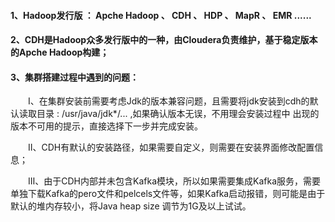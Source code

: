 #### 1、Hadoop发行版 ： Apche Hadoop 、 CDH 、 HDP 、 MapR 、 EMR ......

#### 2、CDH是Hadoop众多发行版中的一种，由Cloudera负责维护，基于稳定版本的Apche Hadoop构建；

#### 3、集群搭建过程中遇到的问题：

&emsp;&emsp;Ⅰ、在集群安装前需要考虑Jdk的版本兼容问题，且需要将jdk安装到cdh的默认读取目录 : /usr/java/jdk*/... ,如果确认版本无误，不用理会安装过程中
出现的版本不可用的提示，直接选择下一步并完成安装。

&emsp;&emsp;Ⅱ、CDH有默认的安装路径，如果需要自定义，则需要在安装界面修改配置信息；

&emsp;&emsp;Ⅲ、由于CDH内部并未包含Kafka模块，所以如果需要集成Kafka服务，需要单独下载Kafka的pero文件和pelcels文件等，如果Kafka启动报错，则可能是由于
默认的堆内存较小，将Java heap size 调节为1G及以上试试。


